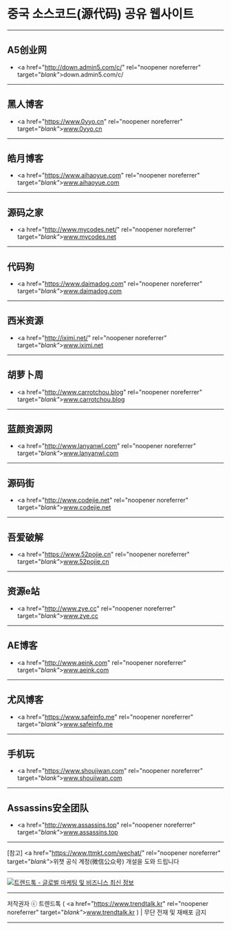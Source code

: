 # 중국 소스코드(源代码) 공유 웹사이트

***
## A5创业网

- <a href="http://down.admin5.com/c/" rel="noopener noreferrer" target="_blank"_>down.admin5.com/c/</a>

***
## 黑人博客

- <a href="https://www.0yyo.cn" rel="noopener noreferrer" target="_blank"_>www.0yyo.cn</a>

***
## 皓月博客

- <a href="https://www.aihaoyue.com" rel="noopener noreferrer" target="_blank"_>www.aihaoyue.com</a>

***
## 源码之家

- <a href="http://www.mycodes.net/" rel="noopener noreferrer" target="_blank"_>www.mycodes.net</a>

***
## 代码狗

- <a href="https://www.daimadog.com" rel="noopener noreferrer" target="_blank"_>www.daimadog.com</a>

***
## 西米资源

- <a href="http://iximi.net/" rel="noopener noreferrer" target="_blank"_>www.iximi.net</a>

***
## 胡萝卜周

- <a href="http://www.carrotchou.blog" rel="noopener noreferrer" target="_blank"_>www.carrotchou.blog</a>

***
## 蓝颜资源网

- <a href="http://www.lanyanwl.com" rel="noopener noreferrer" target="_blank"_>www.lanyanwl.com</a>

***
## 源码街

- <a href="http://www.codejie.net" rel="noopener noreferrer" target="_blank"_>www.codejie.net</a>

***
## 吾爱破解

- <a href="https://www.52pojie.cn" rel="noopener noreferrer" target="_blank"_>www.52pojie.cn</a>

***
## 资源e站

- <a href="http://www.zye.cc" rel="noopener noreferrer" target="_blank"_>www.zye.cc</a>

***
## AE博客

- <a href="http://www.aeink.com" rel="noopener noreferrer" target="_blank"_>www.aeink.com</a>

***
## 尤风博客

- <a href="https://www.safeinfo.me" rel="noopener noreferrer" target="_blank"_>www.safeinfo.me</a>

***
## 手机玩

- <a href="https://www.shoujiwan.com" rel="noopener noreferrer" target="_blank"_>www.shoujiwan.com</a>

***
## Assassins安全团队

- <a href="http://www.assassins.top" rel="noopener noreferrer" target="_blank"_>www.assassins.top</a>

***
[참고] <a href="https://www.ttmkt.com/wechat/" rel="noopener noreferrer" target="_blank"_>위챗 공식 계정(微信公众号) 개설을 도와 드립니다</a>

***
[![트렌드톡 - 글로벌 마케팅 및 비즈니스 최신 정보](https://hellotblog.files.wordpress.com/2018/04/trendtalk-china-cover-966x200.png#full)](#index)
***
저작권자 ⓒ 트렌드톡 ( <a href="https://www.trendtalk.kr" rel="noopener noreferrer" target="_blank"_>www.trendtalk.kr</a> ) | 무단 전재 및 재배포 금지
***
